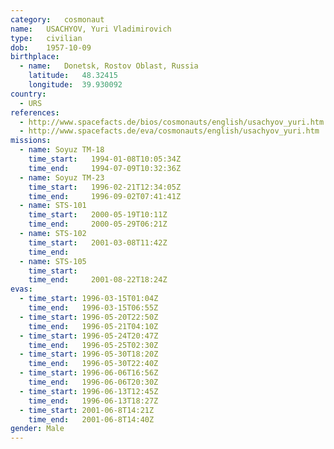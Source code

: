 ```yaml
---
category:	cosmonaut
name:	USACHYOV, Yuri Vladimirovich 
type:	civilian
dob:	1957-10-09
birthplace:
  - name:	Donetsk, Rostov Oblast, Russia
    latitude:	48.32415
    longitude:	39.930092
country:
  - URS
references:
  - http://www.spacefacts.de/bios/cosmonauts/english/usachyov_yuri.htm
  - http://www.spacefacts.de/eva/cosmonauts/english/usachyov_yuri.htm
missions:
  - name: Soyuz TM-18
    time_start:   1994-01-08T10:05:34Z
    time_end:     1994-07-09T10:32:36Z
  - name: Soyuz TM-23
    time_start:   1996-02-21T12:34:05Z
    time_end:     1996-09-02T07:41:41Z
  - name: STS-101
    time_start:   2000-05-19T10:11Z
    time_end:     2000-05-29T06:21Z
  - name: STS-102
    time_start:   2001-03-08T11:42Z
    time_end:     
  - name: STS-105
    time_start:   
    time_end:     2001-08-22T18:24Z
evas:
  - time_start: 1996-03-15T01:04Z
    time_end:   1996-03-15T06:55Z
  - time_start: 1996-05-20T22:50Z
    time_end:   1996-05-21T04:10Z
  - time_start: 1996-05-24T20:47Z
    time_end:   1996-05-25T02:30Z
  - time_start: 1996-05-30T18:20Z
    time_end:   1996-05-30T22:40Z
  - time_start: 1996-06-06T16:56Z
    time_end:   1996-06-06T20:30Z
  - time_start: 1996-06-13T12:45Z
    time_end:   1996-06-13T18:27Z
  - time_start: 2001-06-8T14:21Z
    time_end:   2001-06-8T14:40Z
gender:	Male
---
```

